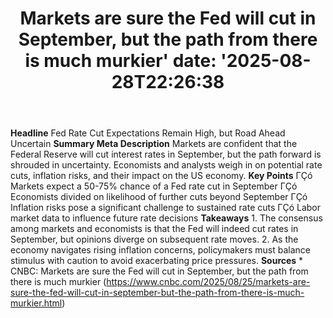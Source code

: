 ﻿---
title: "Markets are sure the Fed will cut in September, but the path from there is much murkier'
date: '2025-08-28T22:26:38"
category: "Markets"
summary: ""
slug: "markets are sure the fed will cut in september but the path "
source_urls:
  - "https://www.cnbc.com/2025/08/25/markets-are-sure-the-fed-will-cut-in-september-but-the-path-from-there-is-much-murkier.html"
seo:
  title: "Markets are sure the Fed will cut in September, but the path from there is much murkier | Hash n Hedge'
  description: '"
  keywords: ["news", "markets", "brief"]
---
**Headline** Fed Rate Cut Expectations Remain High, but Road Ahead Uncertain  **Summary Meta Description** Markets are confident that the Federal Reserve will cut interest rates in September, but the path forward is shrouded in uncertainty. Economists and analysts weigh in on potential rate cuts, inflation risks, and their impact on the US economy.  **Key Points**  ΓÇó Markets expect a 50-75% chance of a Fed rate cut in September ΓÇó Economists divided on likelihood of further cuts beyond September ΓÇó Inflation risks pose a significant challenge to sustained rate cuts ΓÇó Labor market data to influence future rate decisions  **Takeaways**  1. The consensus among markets and economists is that the Fed will indeed cut rates in September, but opinions diverge on subsequent rate moves. 2. As the economy navigates rising inflation concerns, policymakers must balance stimulus with caution to avoid exacerbating price pressures.  **Sources** * CNBC: Markets are sure the Fed will cut in September, but the path from there is much murkier (https://www.cnbc.com/2025/08/25/markets-are-sure-the-fed-will-cut-in-september-but-the-path-from-there-is-much-murkier.html) 
